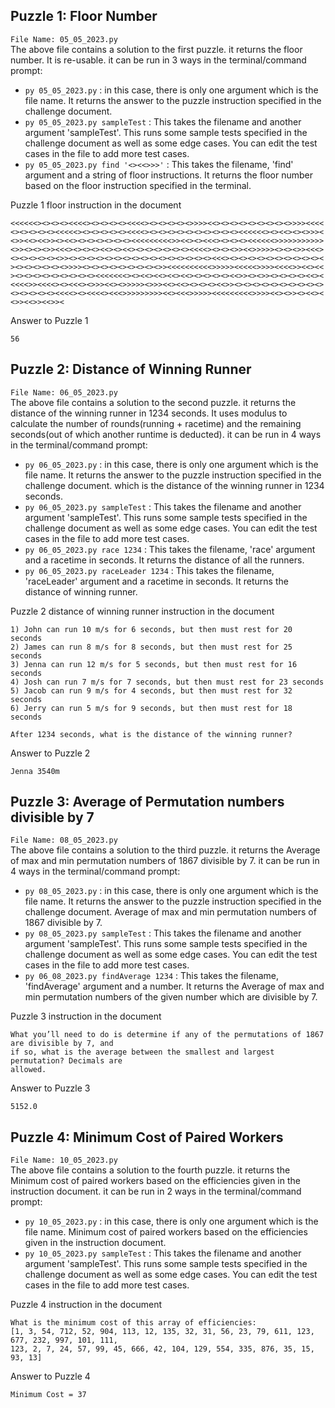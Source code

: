 ## Puzzle 1: Floor Number
```File Name: 05_05_2023.py```  
The above file contains a solution to the first puzzle. it returns the floor number. It is re-usable. it can be run in 3 ways in the terminal/command prompt:
  - ```py 05_05_2023.py``` : in this case, there is only one argument which is the file name. It returns the answer to the puzzle instruction specified in the challenge document.
  - ```py 05_05_2023.py sampleTest``` : This takes the filename and another argument 'sampleTest'. This runs some sample tests specified in the challenge document as well as some edge cases. You can edit the test cases in the file to add more test cases.
  - ```py 05_05_2023.py find '<><<>>>'``` : This takes the filename, 'find' argument and a string of floor instructions. It returns the floor number based on the floor instruction specified in the terminal.

Puzzle 1 floor instruction in the document
```
<<<<<<><><><><<<<><><><><><<<<><><><><><>>>><<><><><><><><><><>>>><<<<
<><><><><><<<<<><><><><><><<<<><><><><><><><><><><><<<<<<><><<><><>>><
<>><<><<>><><<><><><><><><><<<<<<<<<>><<><><<<><><><><<<<<<>>>>>>>>>>>
<>><><><>><<<><><><><<><><<><><><><><><><<<<><><><>><<>>>>><><><>><<<>
<><><><><><>><><><><><><><><><><><><><><><><><<<><><><><><><><><><><><
><><><><><><>>>><><><><><><><><><>><<<<<<<<<<>>>>><<<<<>>>><<<<>><<><<
><><><><><><><><><><<<<<<<><><<><<><<><<><><><><><<>><><>><><><><><<><
<<<<>><<<<><><<<><>>><<><>>>>><>>><<><<><><><><<>><><><><><><><><><><>
<><><><><><<<<><><<<<><<<>>>>>>>>><<><<<>>>>><<<<<<<<<>>>><<><>><><<><
<>><<>><<>><
```

Answer to Puzzle 1
```
56
```

## Puzzle 2: Distance of Winning Runner
```File Name: 06_05_2023.py```  
The above file contains a solution to the second puzzle. it returns the distance of the winning runner in 1234 seconds. It uses modulus to calculate the number of rounds(running + racetime) and the remaining seconds(out of which another runtime is deducted). it can be run in 4 ways in the terminal/command prompt:
  - ```py 06_05_2023.py``` : in this case, there is only one argument which is the file name. It returns the answer to the puzzle instruction specified in the challenge document. which is the distance of the winning runner in 1234 seconds.
  - ```py 06_05_2023.py sampleTest``` : This takes the filename and another argument 'sampleTest'. This runs some sample tests specified in the challenge document as well as some edge cases. You can edit the test cases in the file to add more test cases.
  - ```py 06_05_2023.py race 1234``` : This takes the filename, 'race' argument and a racetime in seconds. It returns the distance of all the runners.
  - ```py 06_05_2023.py raceLeader 1234``` : This takes the filename, 'raceLeader' argument and a racetime in seconds. It returns the distance of winning runner.

Puzzle 2 distance of winning runner instruction in the document
```
1) John can run 10 m/s for 6 seconds, but then must rest for 20 seconds
2) James can run 8 m/s for 8 seconds, but then must rest for 25 seconds
3) Jenna can run 12 m/s for 5 seconds, but then must rest for 16 seconds
4) Josh can run 7 m/s for 7 seconds, but then must rest for 23 seconds
5) Jacob can run 9 m/s for 4 seconds, but then must rest for 32 seconds
6) Jerry can run 5 m/s for 9 seconds, but then must rest for 18 seconds

After 1234 seconds, what is the distance of the winning runner?
```

Answer to Puzzle 2
```
Jenna 3540m
```

## Puzzle 3: Average of Permutation numbers divisible by 7
```File Name: 08_05_2023.py```  
The above file contains a solution to the third puzzle. it returns the Average of max and min permutation numbers of 1867 divisible by 7.  it can be run in 4 ways in the terminal/command prompt:
  - ```py 08_05_2023.py``` : in this case, there is only one argument which is the file name. It returns the answer to the puzzle instruction specified in the challenge document. Average of max and min permutation numbers of 1867 divisible by 7.
  - ```py 08_05_2023.py sampleTest``` : This takes the filename and another argument 'sampleTest'. This runs some sample tests specified in the challenge document as well as some edge cases. You can edit the test cases in the file to add more test cases.
  - ```py 06_08_2023.py findAverage 1234``` : This takes the filename, 'findAverage' argument and a number. It returns the Average of max and min permutation numbers of the given number which are divisible by 7.

Puzzle 3 instruction in the document
```
What you’ll need to do is determine if any of the permutations of 1867 are divisible by 7, and
if so, what is the average between the smallest and largest permutation? Decimals are
allowed.
```

Answer to Puzzle 3
```
5152.0
```

## Puzzle 4: Minimum Cost of Paired Workers
```File Name: 10_05_2023.py```  
The above file contains a solution to the fourth puzzle. it returns the Minimum cost of paired workers based on the efficiencies given in the instruction document.  it can be run in 2 ways in the terminal/command prompt:
  - ```py 10_05_2023.py``` : in this case, there is only one argument which is the file name. Minimum cost of paired workers based on the efficiencies given in the instruction document.
  - ```py 10_05_2023.py sampleTest``` : This takes the filename and another argument 'sampleTest'. This runs some sample tests specified in the challenge document as well as some edge cases. You can edit the test cases in the file to add more test cases.

Puzzle 4 instruction in the document
```
What is the minimum cost of this array of efficiencies:
[1, 3, 54, 712, 52, 904, 113, 12, 135, 32, 31, 56, 23, 79, 611, 123, 677, 232, 997, 101, 111,
123, 2, 7, 24, 57, 99, 45, 666, 42, 104, 129, 554, 335, 876, 35, 15, 93, 13]
```

Answer to Puzzle 4
```
Minimum Cost = 37
```